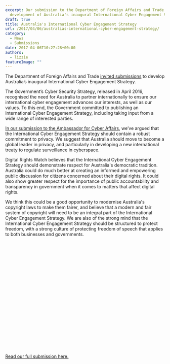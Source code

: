 ```yaml
---
excerpt: Our submission to the Department of Foreign Affairs and Trade's
  development of Australia's inaugural International Cyber Engagement Strategy.
draft: true
title: Australia's International Cyber Engagement Strategy
url: /2017/04/06/australias-international-cyber-engagement-strategy/
category:
  - News
  - Submissions
date: 2017-04-06T10:27:28+00:00
authors:
  - lizzie
featureImage: ""
---
```

The Department of Foreign Affairs and Trade [invited submissions][1] to develop Australia&#8217;s inaugural International Cyber Engagement Strategy.

The Government&#8217;s Cyber Security Strategy, released in April 2016, recognised the need for Australia to partner internationally to ensure our international cyber engagement advances our interests, as well as our values. To this end, the Government committed to publishing an International Cyber Engagement Strategy, including taking input from a wide range of interested parties.

[In our submission to the Ambassador for Cyber Affairs][2], we&#8217;ve argued that the International Cyber Engagement Strategy should contain a robust commitment to privacy. We suggest that Australia should move to become a global leader in privacy, and particularly in developing a new international treaty to regulate surveillance in cyberspace.

Digital Rights Watch believes that the International Cyber Engagement Strategy should demonstrate respect for Australia's democratic tradition. Australia could do much better at creating an informed and empowering public discussion for citizens concerned about their digital rights. It could also show greater respect for the importance of public accountability and transparency in government when it comes to matters that affect digital rights.

We think this could be a good opportunity to modernise Australia's copyright laws to make them fairer, and believe that a modern and fair system of copyright will need to be an integral part of the International Cyber Engagement Strategy. We are also of the strong mind that the International Cyber Engagement Strategy should be structured to protect freedom, with a strong culture of protecting freedom of speech that applies to both businesses and governments.

<div data-configid="29076025/47068553" style="width:100%; height:340px;" class="issuuembed">
</div>



[Read our full submission here.][2]

 [1]: http://dfat.gov.au/international-relations/themes/cyber-affairs/Pages/call-for-submissions-international-cyber-engagement-strategy.aspx
 [2]: /wp-content/uploads/2017/04/SubmissionInternationalCyberEngagementStrategy.pdf
